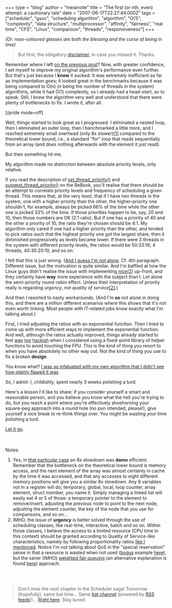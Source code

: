 +++
type = "blog"
author = "meianoite"
title = "The first (or nth, even) attempt: a cautionary tale"
date = "2007-06-17T22:27:44.000Z"
tags = ["scheduler", "gsoc", "scheduling algorithm", "algorithm", "O(1)", "complexity", "data structure", "multiprocessor", "affinity", "fairness", "real time", "CFS", "Linux", "comparison", "threads", "responsiveness"]
+++

<i>(Or: rose-coloured glasses are both the blessing and the curse of being in love)</i>
<blockquote>But first, the obligatory <a href="/blog/meianoite/2007-06-17/introduction_to_the_new_haiku_scheduler_and_other_tidbits#disclaimer">disclaimer</a>, in case you missed it. Thanks.</blockquote>

Remember where I left <a href="/blog/meianoite/2007-06-17/introduction_to_the_new_haiku_scheduler_and_other_tidbits#bench">on the previous post</a>? Now, with greater confidence, I set myself to improve my original algorithm's performance even further. But that's just because I <b>knew</b> it sucked. It was extremely inefficient as far as implementation goes; it looked great in the benchmarks because it was being compared to O(n) (<i>n</i> being the number of threads in the system) algorithms, while it had O(1) complexity, so I already had a head-start, so to speak. Still, I knew the algorithm very well and understood that there were plenty of bottlenecks to fix. I wrote it, after all.

[/pride mode=off]

<!--more-->

Well, things started to look great as I progressed. I eliminated a nested loop, then I eliminated an outer loop, then I benchmarked a little more, and I reached extremely small overhead (only 8x slower)<a href="#note1" name="mem_bound">[1]</a> compared to the theoretical lower bound, i.e., a standard "for" loop that reads sequentially from an array (and does nothing afterwards with the element it just read). 

But then something hit me.

<a name="flaw"></a>My algorithm made no distinction between absolute priority levels, only relative.

If you read the description of <a href="http://www.beunited.org/bebook/The%20Kernel%20Kit/Threads.html#set_thread_priority()">set_thread_priority()</a> and <a href="http://www.beunited.org/bebook/The%20Kernel%20Kit/Threads.html#suggest_thread_priority()">suggest_thread_priority()</a> on the BeBook, you'll realise that there should be an attempt to correlate priority levels and frequency of scheduling a given thread. This means that, at the very least, that if I have two threads in the system, one with a higher priority than the other, the higher-priority one shouldn't, for example, always be picked 66% of the time while the other one is picked 33% of the time. If those priorities happen to be, say, 20 and 10, then those numbers are OK (2:1 ratio). But if one has a priority of 40 and the other a priority of 10, the ratio they're chosen should be 4:1. My algorithm only cared if one had a higher priority than the other, and tended to pick ratios such that the highest priority one got the largest share, then it diminished progressively as levels became lower. If there were 3 threads in the system with different priority levels, the ratios would be 50:33:16; 4 threads, 40:30:20:10, and so on.

<a name="wrong"></a>I felt that this is just wrong. (<a href="http://jeffr-tech.livejournal.com/3729.html">And I guess I'm not alone</a>. Cf. 4th paragraph. Different issue, but the motivation is quite similar. And I'm baffled at how the Linux guys didn't realise the issue with implementing <a href="http://www.opengroup.org/onlinepubs/000095399/functions/nice.html">nice(2)</a> up-front, and they certainly have <b>way</b> more experience with the subject than I. Let alone the semi-priority round-robin effect. Unless their interpretation of priority really is regarding <i>urgency</i>, not <i>quality of service</i><a href="#note2" name="QoS">[2]</a>.)

And then I resorted to nasty workarounds. (And I'm <b>so</b> not alone in doing this, and there are a million different scenarios where this shows that it's not even worth linking. Most people with IT-related jobs know exactly what I'm talking about.)

First, I tried adjusting the ratios with an exponential function. Then I tried to come up with more efficient ways to implement the exponential function. And well, although the ratios actually improved, things already started to feel <a href="http://www.local6.com/news/1978066/detail.html">way</a> <a href="http://www.ducttapeguys.com">too</a> <a href="https://en.wikipedia.org/wiki/MacGyver#MacGyverisms">hackish</a> when I considered using a fixed-point library of helper functions to avoid touching the FPU. This is the kind of thing you resort to when you have absolutely no other way out. Not the kind of thing you use to fix a broken <b>design</b>.

You know what? <a href="http://www.cla.purdue.edu/English/theory/psychoanalysis/definitions/analphase.html">I was so infatuated with my own algorithm that I didn't see how plainly flawed it was</a>.

So, I admit: I, childishly, spent nearly 3 weeks polishing a turd.

<a name="polishing"></a>Here's a lesson I'd like to share: if you consider yourself a smart and reasonable person, and you believe you know what the hell you're trying to do, but you reach a point where you're effectively shoehorning your square-peg approach into a round hole (no pun intended, please!), give yourself a nice break to re-think things over. You might be wasting your time polishing a turd.

<a href="http://home.howstuffworks.com/toilet.htm">Let it go</a>.

<br><br>
Notes:
<ol>
<li><a name="note1"></a>Yes, in <a href="#mem_bound">that particular case</a> an 8x slowdown was <b>damn</b> efficient. Remember that the bottleneck on the theoretical lower bound is memory access, and the next element of the array was almost certainly in cache by the time it was accessed, and that any accesses to eight different memory positions will give you a similar 8x slowdown. Any 8 variables not in a register will do; temporary, global, local, loop counter, array element, struct member, you name it. Simply managing a linked list will easily eat 4 or 5 of those: a temporary pointer to the element to remove/insert, adjusting the previous node to point to the next node, adjusting the element counter, the key of the node that you use for comparisons, and so on...</li>
<li><a name="note2"></a>IMHO, the issue of <b>urgency</b> is better solved through the use of scheduling classes, like real-time, interactive, batch and so on. <i>Within</i> those classes, I believe the access to a limited resource (CPU time in this context) should be granted according to Quality of Service-like characteristics, namely by following proportionality ratios <a href="#QoS">like I mentioned</a>. Notice I'm not talking about QoS in the "special reservation" sense in that a resource is wasted when not used (<a href="http://blogs.msdn.com/oldnewthing/archive/2006/11/23/1128591.aspx">bogus</a> example <a href="http://www.lockergnome.com/nexus/news/2006/06/01/how-to-take-back-20-of-your-bandwidth-from-windows-xp/">here</a>), but the saner (IMHO) <a href="https://en.wikipedia.org/wiki/Quality_of_service#QoS_mechanisms">weighted fair queuing</a> (an alternative explanation is found <a href="http://www.cs.berkeley.edu/~kfall/EE122/wfq-notes/sld002.htm">here</a>) approach.</li>
</ol>

<br><br>
<blockquote>Don't miss the next chapter in the Scheduler saga! Tomorrow (hopefully), same bat time... Same <a href="/blog/meianoite">bat channel</a> (powered by <a href="/blog/1164/feed">RSS feeds</a>!)... <a href="/blog/meianoite">Right here</a>. Stay tuned.</blockquote>